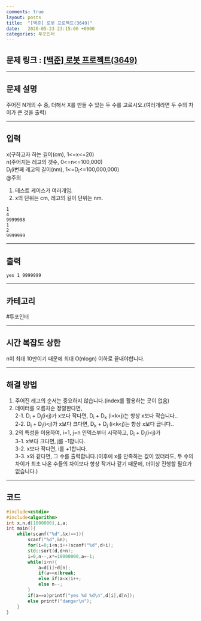 ```yaml
---
comments: true
layout: posts
title:  "[백준] 로봇 프로젝트(3649)"
date:   2020-05-23 23:15:06 +0900
categories: 투포인터
---
```

## 문제 링크 : [[백준] 로봇 프로젝트(3649)](https://www.acmicpc.net/problem/3649)

---

## 문제 설명
주어진 N개의 수 중, 더해서 X를 만들 수 있는 두 수를 고르시오.(여러개라면 두 수의 차이가 큰 것을 출력)  

---

## 입력
x(구하고자 하는 길이(cm), 1<=x<=20)  
n(주어지는 레고의 갯수, 0<=n<=100,000)  
D<sub>i</sub>(i번째 레고의 길이(nm), 1<=D<sub>i</sub><=100,000,000)  
@주의
1. 테스트 케이스가 여러개임.  
2. x의 단위는 cm, 레고의 길이 단위는 nm.

```
1
4
9999998
1
2
9999999
```
---
## 출력
```
yes 1 9999999
```

---

## 카테고리  
#투포인터

---

## 시간 복잡도 상한
n이 최대 10만이기 때문에 최대 O(nlogn) 이하로 끝내야합니다.

---
## 해결 방법
1. 주어진 레고의 순서는 중요하지 않습니다.(index를 활용하는 곳이 없음)  
2. 데이터를 오름차순 정렬한다면,  
2-1. D<sub>i</sub> + D<sub>j</sub>(i<j)가 x보다 작다면, D<sub>i</sub> + D<sub>k</sub> (i<k<j)는 항상 x보다 작습니다..  
2-2. D<sub>i</sub> + D<sub>j</sub>(i<j)가 x보다 크다면, D<sub>k</sub> + D<sub>j</sub> (i<k<j)는 항상 x보다 큽니다..
3. 2의 특성을 이용하여, i=1, j=n 인덱스부터 시작하고, D<sub>i</sub> + D<sub>j</sub>(i<j)가  
3-1. x보다 크다면, j를 -1합니다.  
3-2. x보다 작다면, i를 +1합니다.  
3-3. x와 같다면, 그 수를 출력합니다.(이후에 x를 만족하는 값이 있더라도, 두 수의 차이가 최초 나온 수들의 차이보다 항상 작거나 같기 때문에, 더이상 진행할 필요가 없습니다.)  
---

## 코드

```cpp
#include<cstdio>
#include<algorithm>
int x,n,d[1000000],i,a;
int main(){
	while(scanf("%d",&x)==1){
		scanf("%d",&n);
		for(i=0;i<n;i++)scanf("%d",d+i);
		std::sort(d,d+n);
		i=0,n--,x*=10000000,a=-1;
		while(i<n){
			a=d[i]+d[n];
			if(a==x)break;
			else if(a<x)i++;
			else n--;
		}		
		if(a==x)printf("yes %d %d\n",d[i],d[n]);
		else printf("danger\n");
	}
}
```
